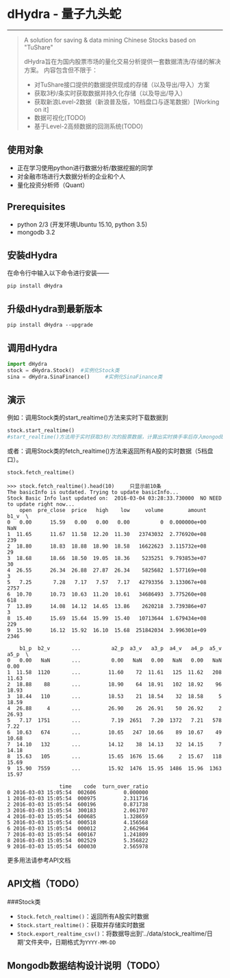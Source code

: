 # dHydra - 量子九头蛇

---
> A solution for saving &amp; data mining Chinese Stocks based on "TuShare"
> 
> dHydra旨在为国内股票市场的量化交易分析提供一套数据清洗/存储的解决方案。
> 内容包含但不限于：
> - 对TuShare接口提供的数据提供现成的存储（以及导出/导入）方案
> - 获取3秒/条实时获取数据并持久化存储（以及导出/导入）
> - 获取新浪Level-2数据（新浪普及版，10档盘口与逐笔数据）[Working on it]
> - 数据可视化(TODO)
> - 基于Level-2高频数据的回测系统(TODO)

## 使用对象
- 正在学习使用python进行数据分析/数据挖掘的同学
- 对金融市场进行大数据分析的企业和个人
- 量化投资分析师（Quant）

## Prerequisites

 - python 2/3 (开发环境Ubuntu 15.10, python 3.5)
 - mongodb 3.2

## 安装dHydra
在命令行中输入以下命令进行安装——
```
pip install dHydra
```
## 升级dHydra到最新版本
```
pip install dHydra --upgrade
```
## 调用dHydra
```python
import dHydra
stock = dHydra.Stock()  #实例化Stock类
sina = dHydra.SinaFinance()		#实例化SinaFinance类
```
## 演示
例如：调用Stock类的start_realtime()方法来实时下载数据到
```python
stock.start_realtime()  
#start_realtime()方法用于实时获取3秒/次的股票数据，计算出实时换手率后存入mongodb
```
或者：调用Stock类的fetch_realtime()方法来返回所有A股的实时数据（5档盘口）。
```python
stock.fetch_realtime()
```

```
>>> stock.fetch_realtime().head(10)		只显示前10条
The basicInfo is outdated. Trying to update basicInfo...
Stock Basic Info last updated on:  2016-03-04 03:28:33.730000  NO NEED to update right now...
    open  pre_close  price   high    low     volume        amount  b1_v  \
0   0.00      15.59   0.00   0.00   0.00          0  0.000000e+00   NaN   
1  11.65      11.67  11.58  12.20  11.30   23743032  2.776920e+08   239   
2  18.80      18.83  18.88  18.90  18.58   16622623  3.115732e+08    29   
3  18.68      18.66  18.50  19.05  18.36    5235251  9.793853e+07    30   
4  26.55      26.34  26.88  27.87  26.34    5825682  1.577169e+08     3   
5   7.25       7.28   7.17   7.57   7.17   42793356  3.133067e+08  2757   
6  10.70      10.73  10.63  11.20  10.61   34686493  3.775260e+08   618   
7  13.89      14.08  14.12  14.65  13.86    2620218  3.739386e+07     3   
8  15.40      15.69  15.64  15.99  15.40   10713644  1.679434e+08   229   
9  15.90      16.12  15.92  16.10  15.68  251842034  3.996301e+09  2346   

    b1_p  b2_v       ...          a2_p  a3_v   a3_p  a4_v   a4_p  a5_v   a5_p  \
0   0.00   NaN       ...          0.00   NaN   0.00   NaN   0.00   NaN   0.00   
1  11.58  1120       ...         11.60    72  11.61   125  11.62   208  11.63   
2  18.88    88       ...         18.90    64  18.91   102  18.92    96  18.93   
3  18.44   110       ...         18.53    21  18.54    32  18.58     5  18.59   
4  26.88     4       ...         26.90    26  26.91    50  26.92     2  26.93   
5   7.17  1751       ...          7.19  2651   7.20  1372   7.21   578   7.22   
6  10.63   674       ...         10.65   247  10.66    89  10.67    49  10.68   
7  14.10   132       ...         14.12    38  14.13    32  14.15     7  14.18   
8  15.63   105       ...         15.65  1676  15.66     2  15.67   118  15.69   
9  15.90  7559       ...         15.92  1476  15.95  1486  15.96  1363  15.97   

                 time    code  turn_over_ratio  
0 2016-03-03 15:05:54  002606         0.000000  
1 2016-03-03 15:05:54  000975         2.311716  
2 2016-03-03 15:05:54  600196         0.871738  
3 2016-03-03 15:05:54  300183         2.061707  
4 2016-03-03 15:05:54  600685         1.328659  
5 2016-03-03 15:05:54  000518         4.156568  
6 2016-03-03 15:05:54  000012         2.662964  
7 2016-03-03 15:05:54  600167         1.241809  
8 2016-03-03 15:05:54  002529         5.356822  
9 2016-03-03 15:05:54  600030         2.565978
```
更多用法请参考API文档

## API文档（TODO）
###Stock类
 - `Stock.fetch_realtime()`：返回所有A股实时数据
 - `Stock.start_realtime()`：获取并存储实时数据
 - `Stock.export_realtime_csv()`：将数据导出到'../data/stock_realtime/日期'文件夹中，日期格式为`YYYY-MM-DD`

## Mongodb数据结构设计说明（TODO）

  [1]: https://github.com/Emptyset110/dHydra.git
